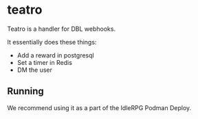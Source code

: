 # teatro

Teatro is a handler for DBL webhooks.

It essentially does these things:

- Add a reward in postgresql
- Set a timer in Redis
- DM the user

## Running

We recommend using it as a part of the IdleRPG Podman Deploy.
